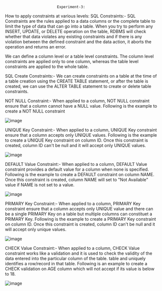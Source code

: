                             Experiment-3:
  How to apply constraints at various levels:
SQL Constraints:-
SQL Constraints are the rules applied to a data columns or the complete table to limit the type of data that can go
into a table. When you try to perform any INSERT, UPDATE, or DELETE operation on the table, RDBMS will
check whether that data violates any existing constraints and if there is any violation between the defined constraint
and the data action, it aborts the operation and returns an error.

We can define a column level or a table level constraints. The column level constraints are applied only to one
column, whereas the table level constraints are applied to the whole table.

SQL Create Constraints:-
We can create constraints on a table at the time of a table creation using the CREATE TABLE statement, or after the
table is created, we can use the ALTER TABLE statement to create or delete table constraints.


NOT NULL Constraint:-
When applied to a column, NOT NULL constraint ensure that a column cannot have a NULL value. Following is
the example to create a NOT NULL constraint


![image](https://github.com/manvirsinghh/rdbms_2023batch/assets/147043473/2b014f0b-22a4-4cef-a50d-2ec40806e38d)


UNIQUE Key Constraint:-
When applied to a column, UNIQUE Key constraint ensure that a column accepts only UNIQUE values. Following
is the example to create a UNIQUE Key constraint on column ID. Once this constraint is created, column ID can't be
null and it will accept only UNIQUE values.


![image](https://github.com/manvirsinghh/rdbms_2023batch/assets/147043473/d94aedbd-cb3b-4858-9509-860d9e62fb9f)


DEFAULT Value Constraint:-
When applied to a column, DEFAULT Value constraint provides a default value for a column when none is
specified. Following is the example to create a DEFAULT constraint on column NAME. Once this constraint is
created, column NAME will set to "Not Available" value if NAME is not set to a value.

![image](https://github.com/manvirsinghh/rdbms_2023batch/assets/147043473/38f93d00-e153-4e60-ad2b-869ffd2952f9)


PRIMARY Key Constraint:-
When applied to a column, PRIMARY Key constraint ensure that a column accepts only UNIQUE value and there
can be a single PRIMARY Key on a table but multiple columns can constituet a PRIMARY Key. Following is the
example to create a PRIMARY Key constraint on column ID. Once this constraint is created, column ID can't be
null and it will accept only unique values.

![image](https://github.com/manvirsinghh/rdbms_2023batch/assets/147043473/2265f29b-bb85-4b71-9e7a-779be6eb8c49)

CHECK Value Constraint:-
When applied to a column, CHECK Value constraint works like a validation and it is used to check the validity of
the data entered into the particular column of the table. table and uniquely identifies a row/record in that table.
Following is an example to create a CHECK validation on AGE column which will not accept if its value is below
to 18.

![image](https://github.com/manvirsinghh/rdbms_2023batch/assets/147043473/86ab27b0-ab82-451b-b191-fcff7167eaed)








